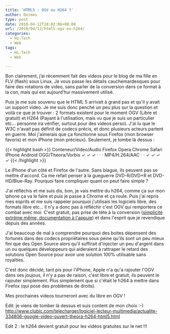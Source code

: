 ```yaml
---
title: 'HTML5 : OGV ou H264 ?'
author: Deimos
type: post
date: 2010-04-12T18:02:06+00:00
url: /2010/04/12/html5-ogv-ou-h264/
categories:
  - Hi-Tech
  - Web
tags:
  - Hi-Tech
  - Web

---
```


Bon clairement, j’ai récemment fait des videos pour le blog de ma fille en FLV (flash) sous Linux. Je vous passe les détails cauchemardesques pour faire des rotations de video, sans parler de la conversion dans ce format à la con, mais qui est aujourd’hui massivement utilisé.

Puis je me suis souvenu que le HTML 5 arrivait à grand pas et qu'il y avait un support video. Je me suis donc penché un peu plus sur la question et voilà ce que je trouver : 2 formats existent pour le moment OGV (Libre et gratuit) et H264 (Payant à l'utilisation, mais vu que je suis un particulier etc... personne ira vérifier, surtout pour des videos perso). J'ai lu que le W3C n'avait pas définit de codecs précis, et donc plusieurs acteurs partent en guerre. Moi j'aimerais que ça fonctionne sous Firefox (mon browser favoris) et mon iPhone (mon précieux). Seulement, je tombe là dessus :

{{< highlight bash >}}
Conteneur/Video/Audio	Firefox	Opera	Chrome	Safari	iPhone	Android
OGG/Theora/Vorbis	✓	✓	✓	·	·	·
MP4/H.264/AAC   	·	·	✓	✓	✓	✓
{{< /highlight >}}

Le iPhone d'un côté et Firefox de l'autre. Sans blague, ils peuvent pas se mettre d'accord. Ca me refait penser à la gueguerre DVD-R/DVD+R et DVD-HD/Blue-Ray. Pourquoi faire compliquer quant on peut faire simple ?

J'ai réfléchis et me suis dis, bon, je vais mettre du h264, comme ça sur mon iphone ça va le faire et puis je passe à Chrome et ça roule. Puis j'ai repris mes esprits et me suis rappeler pourquoi j'utilisais les logiciels libre, des formats libre etc... Il n'y a donc pas à réfléchir c'est OGV qui remportera ce combat avec moi. C'est gratuit, pas prise de tête à la conversion ([simplicité extrême même, documentation à l'appuie](http://wiki.deimos.fr/Conversions_videos)) et dans l'esprit que je revendique depuis des années.

J'ai beaucoup de mal à comprendre pourquoi des boites dépensent des fortunes dans des codecs propriétaires sous peine qu'ils sont un peu mieux fini que des Open Source alors qu'il suffirait d'injecter un peu d'argent dans un ou quelques développeurs qui aideraient à rattraper le retard des solutions Open Source pour avoir une solution 100% utilisable sans royalties.

C'est donc décidé, tant pis pour l'iPhone, Apple n'a qu'a rajouter l'OGV dans ses joujous, il n'y a pas de raison, c'est libre et gratuit, ils peuvent le rajouter simplement. Plus simplement que si c'était le h264 à mettre dans Firefox (qui pose des problèmes de droits).

Mes prochaines videos tourneront avec du libre en OGV !

Edit: je viens de tomber là dessus et suis content de mon choix :-) <http://www.clubic.com/telecharger/logiciel-lecteur-multimedia/actualite-334806-google-video-ouvert-theora-h264-html5.html>
  
Édit 2 : le h264 devient gratuit pour les vidéos gratuites sur le net !!!
